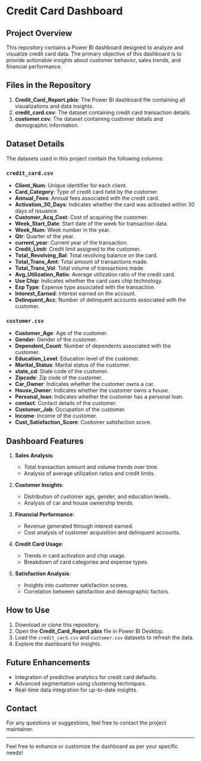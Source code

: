 # Credit Card Dashboard

## Project Overview
This repository contains a Power BI dashboard designed to analyze and visualize credit card data. The primary objective of this dashboard is to provide actionable insights about customer behavior, sales trends, and financial performance.

## Files in the Repository
1. **Credit_Card_Report.pbix**: The Power BI dashboard file containing all visualizations and data insights.
2. **credit_card.csv**: The dataset containing credit card transaction details.
3. **customer.csv**: The dataset containing customer details and demographic information.

## Dataset Details
The datasets used in this project contain the following columns:

### `credit_card.csv`
- **Client_Num**: Unique identifier for each client.
- **Card_Category**: Type of credit card held by the customer.
- **Annual_Fees**: Annual fees associated with the credit card.
- **Activation_30_Days**: Indicates whether the card was activated within 30 days of issuance.
- **Customer_Acq_Cost**: Cost of acquiring the customer.
- **Week_Start_Date**: Start date of the week for transaction data.
- **Week_Num**: Week number in the year.
- **Qtr**: Quarter of the year.
- **current_year**: Current year of the transaction.
- **Credit_Limit**: Credit limit assigned to the customer.
- **Total_Revolving_Bal**: Total revolving balance on the card.
- **Total_Trans_Amt**: Total amount of transactions made.
- **Total_Trans_Vol**: Total volume of transactions made.
- **Avg_Utilization_Ratio**: Average utilization ratio of the credit card.
- **Use Chip**: Indicates whether the card uses chip technology.
- **Exp Type**: Expense type associated with the transaction.
- **Interest_Earned**: Interest earned on the account.
- **Delinquent_Acc**: Number of delinquent accounts associated with the customer.

### `customer.csv`
- **Customer_Age**: Age of the customer.
- **Gender**: Gender of the customer.
- **Dependent_Count**: Number of dependents associated with the customer.
- **Education_Level**: Education level of the customer.
- **Marital_Status**: Marital status of the customer.
- **state_cd**: State code of the customer.
- **Zipcode**: Zip code of the customer.
- **Car_Owner**: Indicates whether the customer owns a car.
- **House_Owner**: Indicates whether the customer owns a house.
- **Personal_loan**: Indicates whether the customer has a personal loan.
- **contact**: Contact details of the customer.
- **Customer_Job**: Occupation of the customer.
- **Income**: Income of the customer.
- **Cust_Satisfaction_Score**: Customer satisfaction score.

## Dashboard Features
1. **Sales Analysis**:
   - Total transaction amount and volume trends over time.
   - Analysis of average utilization ratios and credit limits.

2. **Customer Insights**:
   - Distribution of customer age, gender, and education levels.
   - Analysis of car and house ownership trends.

3. **Financial Performance**:
   - Revenue generated through interest earned.
   - Cost analysis of customer acquisition and delinquent accounts.

4. **Credit Card Usage**:
   - Trends in card activation and chip usage.
   - Breakdown of card categories and expense types.

5. **Satisfaction Analysis**:
   - Insights into customer satisfaction scores.
   - Correlation between satisfaction and demographic factors.

## How to Use
1. Download or clone this repository.
2. Open the **Credit_Card_Report.pbix** file in Power BI Desktop.
3. Load the `credit_card.csv` and `customer.csv` datasets to refresh the data.
4. Explore the dashboard for insights.

## Future Enhancements
- Integration of predictive analytics for credit card defaults.
- Advanced segmentation using clustering techniques.
- Real-time data integration for up-to-date insights.

## Contact
For any questions or suggestions, feel free to contact the project maintainer.

---

Feel free to enhance or customize the dashboard as per your specific needs!
